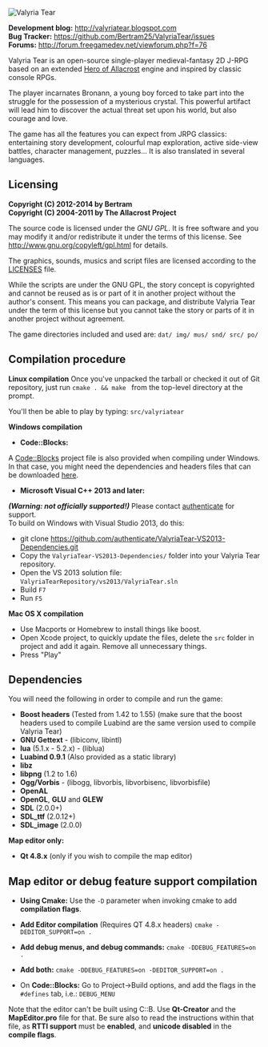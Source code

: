 ![Valyria Tear](https://raw.githubusercontent.com/Bertram25/ValyriaTear/master/img/logos/valyria_logo_black.png)

**Development blog:** http://valyriatear.blogspot.com  
**Bug Tracker:** https://github.com/Bertram25/ValyriaTear/issues  
**Forums:** http://forum.freegamedev.net/viewforum.php?f=76

Valyria Tear is an open-source single-player medieval-fantasy 2D J-RPG based on an extended [Hero of Allacrost](http://www.allacrost.org/) engine and inspired by classic console RPGs.

The player incarnates Bronann, a young boy forced to take part into the struggle for the possession of a mysterious crystal.
This powerful artifact will lead him to discover the actual threat set upon his world, but also courage and love.

The game has all the features you can expect from JRPG classics: entertaining story development, colourful map exploration, active side-view battles, character management, puzzles... It is also translated in several languages.

## Licensing

**Copyright (C) 2012-2014 by Bertram  
Copyright (C) 2004-2011 by The Allacrost Project**

The source code is licensed under the *GNU GPL*. It is free software and you may
modify it and/or redistribute it under the terms of this license.
See http://www.gnu.org/copyleft/gpl.html for details.

The graphics, sounds, musics and script files are licensed according to the [LICENSES](https://raw.githubusercontent.com/Bertram25/ValyriaTear/master/LICENSES) file.

While the scripts are under the GNU GPL, the story concept is copyrighted and cannot be reused as is or part of it in another project without the author's consent.
This means you can package, and distribute Valyria Tear under the term of this license but you cannot take the story or parts of it in another project without agreement.

The game directories included and used are:
`dat/ img/ mus/ snd/ src/ po/`

## Compilation procedure

**Linux compilation**
Once you've unpacked the tarball or checked it out of Git repository,
just run `cmake . && make ` from the top-level directory at the prompt.

You'll then be able to play by typing: `src/valyriatear`

**Windows compilation**
- **Code::Blocks:**

A [Code::Blocks](http://www.codeblocks.org/) project file is also provided when compiling under Windows.
In that case, you might need the dependencies and headers files that can be downloaded [here](https://sourceforge.net/projects/valyriatear/files/win32-depends/valyriatear-win32-depends-sdl1.2-2014-12-11.zip/download).

- **Microsoft Visual C++ 2013 and later:**

_**(Warning: not officially supported!)**_
Please contact [authenticate](https://github.com/authenticate) for support.  
To build on Windows with Visual Studio 2013, do this:
- git clone https://github.com/authenticate/ValyriaTear-VS2013-Dependencies.git
- Copy the ```ValyriaTear-VS2013-Dependencies/``` folder into your Valyria Tear repository.
- Open the VS 2013 solution file: ```ValyriaTearRepository/vs2013/ValyriaTear.sln```
- Build ```F7```
- Run ```F5```

**Mac OS X compilation**
- Use Macports or Homebrew to install things like boost.
- Open Xcode project, to quickly update the files, delete the `src` folder in project and add it again. Remove all unnecessary things.
- Press "Play"


## Dependencies

You will need the following in order to compile and run the game:

- **Boost headers** (Tested from 1.42 to 1.55)
(make sure that the boost headers used to compile Luabind are the same version used to compile Valyria Tear)
- **GNU Gettext** - (libiconv, libintl)
- **lua** (5.1.x - 5.2.x) - (liblua)
- **Luabind 0.9.1** (Also provided as a static library)
- **libz**
- **libpng** (1.2 to 1.6)
- **Ogg/Vorbis** - (libogg, libvorbis, libvorbisenc, libvorbisfile)
- **OpenAL**
- **OpenGL**, **GLU** and **GLEW**
- **SDL** (2.0.0+)
- **SDL_ttf** (2.0.12+)
- **SDL_image** (2.0.0)

**Map editor only:**
- **Qt 4.8.x** (only if you wish to compile the map editor)

## Map editor or debug feature support compilation

- **Using Cmake:**
Use the `-D` parameter when invoking cmake to add **compilation flags**.

- **Add Editor compilation** (Requires QT 4.8.x headers)
`cmake -DEDITOR_SUPPORT=on .`

- **Add debug menus, and debug commands:**
`cmake -DDEBUG_FEATURES=on .`

- **Add both:**
`cmake -DDEBUG_FEATURES=on -DEDITOR_SUPPORT=on .`

- On **Code::Blocks:**
Go to Project->Build options, and add the flags in the `#defines` tab, i.e.:
`DEBUG_MENU`

Note that the editor can't be built using C::B. Use **Qt-Creator** and the **MapEditor.pro** file for that.
Be sure also to read the instructions within that file, as **RTTI support** must be **enabled**, and **unicode disabled** in the **compile flags**.

